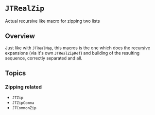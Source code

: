 # ``JTRealZip``

Actual recursive like macro for zipping two lists

## Overview

Just like with ``JTRealMap``, this macros is the one which does the recursive expansions
(via it's own ``JTRealZipRef``) and building of the resulting sequence, correctly separated
and all.

## Topics

### Zipping related

- ``JTZip``
- ``JTZipComma``
- ``JTCommonZip``

